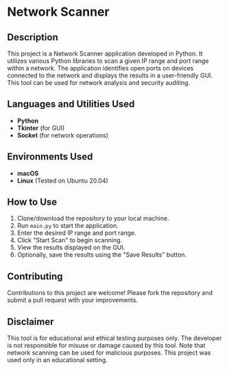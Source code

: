 # Network Scanner

## Description
This project is a Network Scanner application developed in Python. It utilizes various Python libraries to scan a given IP range and port range within a network. The application identifies open ports on devices connected to the network and displays the results in a user-friendly GUI. This tool can be used for network analysis and security auditing.

## Languages and Utilities Used
- **Python**
- **Tkinter** (for GUI)
- **Socket** (for network operations)

## Environments Used
- **macOS**
- **Linux** (Tested on Ubuntu 20.04)

## How to Use
1. Clone/download the repository to your local machine.
2. Run `main.py` to start the application.
3. Enter the desired IP range and port range.
4. Click "Start Scan" to begin scanning.
5. View the results displayed on the GUI.
6. Optionally, save the results using the "Save Results" button.

## Contributing
Contributions to this project are welcome! Please fork the repository and submit a pull request with your improvements.

## Disclaimer
This tool is for educational and ethical testing purposes only. The developer is not responsible for misuse or damage caused by this tool. Note that network scanning can be used for malicious purposes. This project was used only in an educational setting.

